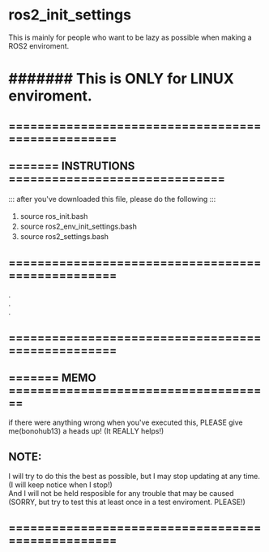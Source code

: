 # ros2_init_settings
This is mainly for people who want to be lazy as possible when making a ROS2 enviroment.

# ####### This is ONLY for LINUX enviroment. #######
  
##  ==================================================
##  ======= INSTRUTIONS ==============================

::: after you've downloaded this file, please do the following :::
　
  1. source ros_init.bash　　
　　
  2. source ros2_env_init_settings.bash　　
　　
  3. source ros2_settings.bash　　


##  ==================================================  
.   
.   
.   
##  ==================================================  
##  ======= MEMO =====================================  
  
  if there were anything wrong when you've executed this, PLEASE give me(bonohub13) a heads up! 
  (It REALLY helps!)  
  
##  NOTE:
  I will try to do this the best as possible, but I may stop updating at any time.  
  (I will keep notice when I stop!)  
  And I will not be held resposible for any trouble that may be caused  
  (SORRY, but try to test this at least once in a test enviroment. PLEASE!) 
   
##  ==================================================  
